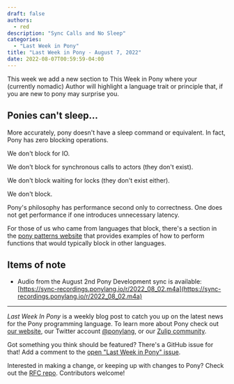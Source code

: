 ```yaml
---
draft: false
authors:
  - red
description: "Sync Calls and No Sleep"
categories:
  - "Last Week in Pony"
title: "Last Week in Pony - August 7, 2022"
date: 2022-08-07T00:59:59-04:00
---
```


This week we add a new section to This Week in Pony where your (currently nomadic) Author will highlight a language trait or principle that, if you are new to pony may surprise you.

<!-- more -->

## Ponies can't sleep...

More accurately, pony doesn't have a sleep command or equivalent. In fact, Pony has zero blocking operations.

We don't block for IO.

We don't block for synchronous calls to actors (they don't exist).

We don't block waiting for locks (they don't exist either).

We don't block.

Pony's philosophy has performance second only to correctness. One does not get performance if one introduces unnecessary latency.

For those of us who came from languages that block, there's a section in the [pony patterns website](https://patterns.ponylang.io/async/index.html) that provides examples of how to perform functions that would typically block in other languages.

## Items of note

- Audio from the August 2nd Pony Development sync is available: [https://sync-recordings.ponylang.io/r/2022_08_02.m4a](https://sync-recordings.ponylang.io/r/2022_08_02.m4a)

---

_Last Week In Pony_ is a weekly blog post to catch you up on the latest news for the Pony programming language. To learn more about Pony check out [our website](https://ponylang.io), our Twitter account [@ponylang](https://twitter.com/ponylang), or our [Zulip community](https://ponylang.zulipchat.com).

Got something you think should be featured? There's a GitHub issue for that! Add a comment to the [open "Last Week in Pony" issue](https://github.com/ponylang/ponylang.github.io/issues?q=is%3Aissue+is%3Aopen+label%3Alast-week-in-pony).

Interested in making a change, or keeping up with changes to Pony? Check out the [RFC repo](https://github.com/ponylang/rfcs). Contributors welcome!
